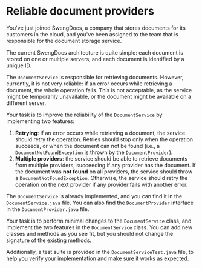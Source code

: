 # Reliable document providers

You've just joined SwengDocs, a company that stores documents for its
customers in the cloud, and you've been assigned to the team that is responsible
for the document storage service.

The current SwengDocs architecture is quite simple: each document is stored
on one or multiple servers, and each document is identified by a unique ID.

The `DocumentService` is responsible for retrieving documents. However,
currently, it is not very reliable: if an error occurs while retrieving a
document, the whole operation fails. This is not acceptable, as the service
might be temporarily unavailable, or the document might be available on a
different server.

Your task is to improve the reliability of the `DocumentService` by implementing
two features:

1. **Retrying**: if an error occurs while retrieving a document, the service
   should retry the operation. Retries should stop only when the operation
   succeeds, or when the document can not be found (i.e., a
   `DocumentNotFoundException` is thrown by the `DocumentProvider`).
2. **Multiple providers**: the service should be able to retrieve documents
   from multiple providers, succeeding if any provider has the document. If
   the document was **not found** on all providers, the service should throw
   a `DocumentNotFoundException`. Otherwise, the service should retry the
   operation on the next provider if any provider fails with another error.

The `DocumentService` is already implemented, and you can find it in the
`DocumentService.java` file. You can also find the `DocumentProvider` interface
in the `DocumentProvider.java` file.

Your task is to perform minimal changes to the `DocumentService` class, and
implement the two features in the `DocumentService` class. You can add new
classes and methods as you see fit, but you should not change the signature
of the existing methods.

Additionally, a test suite is provided in the `DocumentServiceTest.java`
file, to help you verify your implementation and make sure it works as expected.
